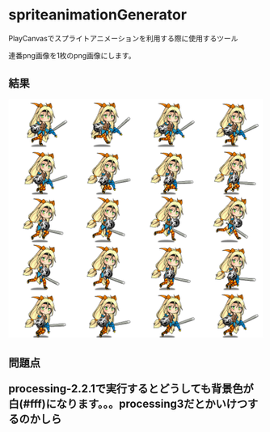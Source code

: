 ﻿# spriteanimationGenerator
<p>PlayCanvasでスプライトアニメーションを利用する際に使用するツール</p>
<p>連番png画像を1枚のpng画像にします。</p>

<h2>結果</h2>
<img src="https://raw.githubusercontent.com/TsudaRyotaro/spriteanimationGenerator/master/result/9_51_52.png" title="result">

<h2>問題点</2>
<p>processing-2.2.1で実行するとどうしても背景色が白(#fff)になります。。。processing3だとかいけつするのかしら</p>